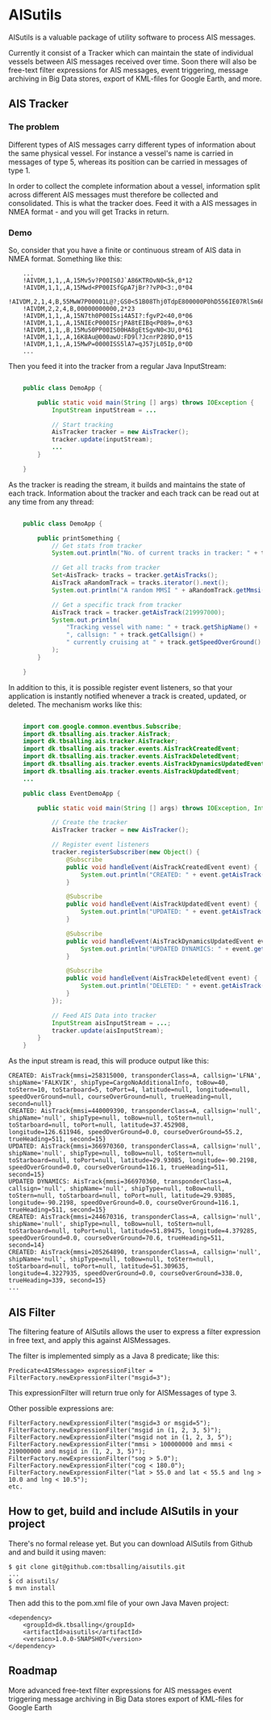 # AISutils

AISutils is a valuable package of utility software to process AIS messages.

Currently it consist of a Tracker which can maintain the state of individual vessels between AIS messages received over time. Soon there will also be
free-text filter expressions for AIS messages, event triggering, message archiving in Big Data stores, export of KML-files for Google Earth, and more.

## AIS Tracker

### The problem
Different types of AIS messages carry different types of information about the same physical
vessel. For instance a vessel's name is carried in messages of type 5, whereas its position
can be carried in messages of type 1.

In order to collect the complete information about a vessel, information split across different
AIS messages must therefore be collected and consolidated. This is what the tracker does. Feed it
with a AIS messages in NMEA format - and you will get Tracks in return.

### Demo
So, consider that you have a finite or continuous stream of AIS data in NMEA format.
Something like this:

```
    ...
    !AIVDM,1,1,,A,15Mv5v?P00IS0J`A86KTROvN0<5k,0*12
    !AIVDM,1,1,,A,15Mwd<PP00ISfGpA7jBr??vP0<3:,0*04
    !AIVDM,2,1,4,B,55MwW7P00001L@?;GS0<51B08Thj0TdpE800000P0hD556IE07RlSm6P0000,0*0B
    !AIVDM,2,2,4,B,00000000000,2*23
    !AIVDM,1,1,,A,15N7th0P00ISsi4A5I?:fgvP2<40,0*06
    !AIVDM,1,1,,A,15NIEcP000ISrjPA8tEIBq<P089=,0*63
    !AIVDM,1,1,,B,15MuS0PP00IS00HA8gEtSgvN0<3U,0*61
    !AIVDM,1,1,,A,16K8Au@000awU:FD9l?JcnrP289D,0*15
    !AIVDM,1,1,,A,15MwP=0000ISS5lA7=qJ57jL05Ip,0*0D
    ...
```

Then you feed it into the tracker from a regular Java InputStream:

``` java

    public class DemoApp {

        public static void main(String [] args) throws IOException {
            InputStream inputStream = ...

            // Start tracking
            AisTracker tracker = new AisTracker();
            tracker.update(inputStream);
            ...
        }

    }
```

As the tracker is reading the stream, it builds and maintains the state of each track. Information about the tracker and each
track can be read out at any time from any thread:

``` java

    public class DemoApp {

        public printSomething {
            // Get stats from tracker
            System.out.println("No. of current tracks in tracker: " + tracker.getNumberOfAisTracks());

            // Get all tracks from tracker
            Set<AisTrack> tracks = tracker.getAisTracks();
            AisTrack aRandomTrack = tracks.iterator().next();
            System.out.println("A random MMSI " + aRandomTrack.getMmsi());

            // Get a specific track from tracker
            AisTrack track = tracker.getAisTrack(219997000);
            System.out.println(
                "Tracking vessel with name: " + track.getShipName() +
                ", callsign: " + track.getCallsign() +
                " currently cruising at " + track.getSpeedOverGround() + " knots."
            );
        }

    }
```

In addition to this, it is possible register event listeners, so that your application is instantly notified
whenever a track is created, updated, or deleted. The mechanism works like this:

``` java

    import com.google.common.eventbus.Subscribe;
    import dk.tbsalling.ais.tracker.AisTrack;
    import dk.tbsalling.ais.tracker.AisTracker;
    import dk.tbsalling.ais.tracker.events.AisTrackCreatedEvent;
    import dk.tbsalling.ais.tracker.events.AisTrackDeletedEvent;
    import dk.tbsalling.ais.tracker.events.AisTrackDynamicsUpdatedEvent;
    import dk.tbsalling.ais.tracker.events.AisTrackUpdatedEvent;
    ...

    public class EventDemoApp {

        public static void main(String [] args) throws IOException, InterruptedException {

            // Create the tracker
            AisTracker tracker = new AisTracker();

            // Register event listeners
            tracker.registerSubscriber(new Object() {
                @Subscribe
                public void handleEvent(AisTrackCreatedEvent event) {
                    System.out.println("CREATED: " + event.getAisTrack());
                }

                @Subscribe
                public void handleEvent(AisTrackUpdatedEvent event) {
                    System.out.println("UPDATED: " + event.getAisTrack());
                }

                @Subscribe
                public void handleEvent(AisTrackDynamicsUpdatedEvent event) {
                    System.out.println("UPDATED DYNAMICS: " + event.getAisTrack());
                }

                @Subscribe
                public void handleEvent(AisTrackDeletedEvent event) {
                    System.out.println("DELETED: " + event.getAisTrack());
                }
            });

            // Feed AIS Data into tracker
            InputStream aisInputStream = ...;
            tracker.update(aisInputStream);
        }
    }
```

As the input stream is read, this will produce output like this:

```
CREATED: AisTrack{mmsi=258315000, transponderClass=A, callsign='LFNA', shipName='FALKVIK', shipType=CargoNoAdditionalInfo, toBow=40, toStern=10, toStarboard=5, toPort=4, latitude=null, longitude=null, speedOverGround=null, courseOverGround=null, trueHeading=null, second=null}
CREATED: AisTrack{mmsi=440009390, transponderClass=A, callsign='null', shipName='null', shipType=null, toBow=null, toStern=null, toStarboard=null, toPort=null, latitude=37.452908, longitude=126.611946, speedOverGround=0.0, courseOverGround=55.2, trueHeading=511, second=15}
UPDATED: AisTrack{mmsi=366970360, transponderClass=A, callsign='null', shipName='null', shipType=null, toBow=null, toStern=null, toStarboard=null, toPort=null, latitude=29.93085, longitude=-90.2198, speedOverGround=0.0, courseOverGround=116.1, trueHeading=511, second=15}
UPDATED DYNAMICS: AisTrack{mmsi=366970360, transponderClass=A, callsign='null', shipName='null', shipType=null, toBow=null, toStern=null, toStarboard=null, toPort=null, latitude=29.93085, longitude=-90.2198, speedOverGround=0.0, courseOverGround=116.1, trueHeading=511, second=15}
CREATED: AisTrack{mmsi=244670316, transponderClass=A, callsign='null', shipName='null', shipType=null, toBow=null, toStern=null, toStarboard=null, toPort=null, latitude=51.89475, longitude=4.379285, speedOverGround=0.0, courseOverGround=70.6, trueHeading=511, second=14}
CREATED: AisTrack{mmsi=205264890, transponderClass=A, callsign='null', shipName='null', shipType=null, toBow=null, toStern=null, toStarboard=null, toPort=null, latitude=51.309635, longitude=4.3227935, speedOverGround=0.0, courseOverGround=338.0, trueHeading=339, second=15}
...
```

## AIS Filter

The filtering feature of AISutils allows the user to express a filter expression in free text, and apply this against
AISMessages.

The filter is implemented simply as a Java 8 predicate; like this:

```
Predicate<AISMessage> expressionFilter = FilterFactory.newExpressionFilter("msgid=3");
```

This expressionFilter will return true only for AISMessages of type 3.

Other possible expressions are:

```
FilterFactory.newExpressionFilter("msgid=3 or msgid=5");
FilterFactory.newExpressionFilter("msgid in (1, 2, 3, 5)");
FilterFactory.newExpressionFilter("msgid not in (1, 2, 3, 5");
FilterFactory.newExpressionFilter("mmsi > 100000000 and mmsi < 219000000 and msgid in (1, 2, 3, 5)");
FilterFactory.newExpressionFilter("sog > 5.0");
FilterFactory.newExpressionFilter("cog < 180.0");
FilterFactory.newExpressionFilter("lat > 55.0 and lat < 55.5 and lng > 10.0 and lng < 10.5");
etc.
```

## How to get, build and include AISutils in your project
There's no formal release yet. But you can download AISutils from Github and and build it using maven:

```
$ git clone git@github.com:tbsalling/aisutils.git
...
$ cd aisutils/
$ mvn install
```

Then add this to the pom.xml file of your own Java Maven project:

```
<dependency>
    <groupId>dk.tbsalling</groupId>
    <artifactId>aisutils</artifactId>
    <version>1.0.0-SNAPSHOT</version>
</dependency>
```

Roadmap
-------
More advanced free-text filter expressions for AIS messages
event triggering
message archiving in Big Data stores
export of KML-files for Google Earth